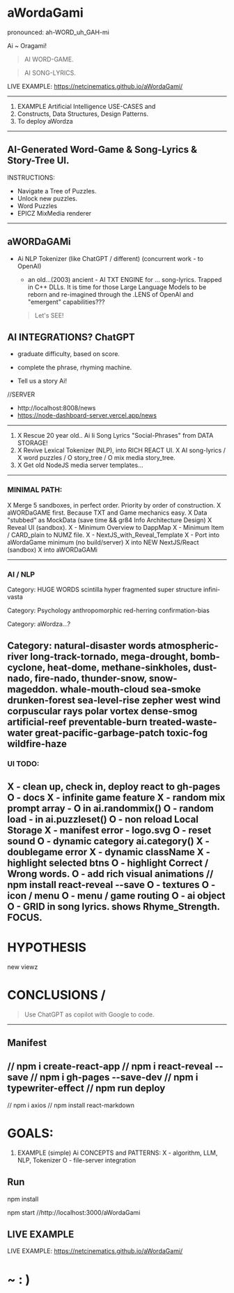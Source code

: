 # aWordaGami
pronounced: ah-WORD_uh_GAH-mi

Ai ~ Oragami!

> AI WORD-GAME.

> AI SONG-LYRICS.

LIVE EXAMPLE: https://netcinematics.github.io/aWordaGami/

---
1. EXAMPLE Artificial Intelligence USE-CASES and 
2. Constructs, Data Structures, Design Patterns.
3. To deploy aWordza
---

## AI-Generated Word-Game & Song-Lyrics & Story-Tree UI.

INSTRUCTIONS:
- Navigate a Tree of Puzzles.
- Unlock new puzzles.
- Word Puzzles
- EPICZ MixMedia renderer

---

## aWORDaGAMi

- Ai NLP Tokenizer (like ChatGPT / different) (concurrent work - to OpenAI)
     - an old...(2003) ancient - AI TXT ENGINE for ... song-lyrics. Trapped in C++ DLLs.
     It is time for those Large Language Models to be reborn and re-imagined through the .LENS
     of OpenAI and "emergent" capabilities???

     > Let's SEE!

## AI INTEGRATIONS? ChatGPT

- graduate difficulty, based on score.

- complete the phrase, rhyming machine.

- Tell us a story Ai!

//SERVER 
- http://localhost:8008/news
- https://node-dashboard-server.vercel.app/news

---

1) X Rescue 20 year old.. Ai Ii Song Lyrics "Social-Phrases" from DATA STORAGE!
2) X Revive Lexical Tokenizer (NLP), into RICH REACT UI.
    X AI song-lyrics / X word puzzles / O story_tree / O mix media story_tree.
3) X Get old NodeJS media server templates...

---

### MINIMAL PATH: 

X Merge 5 sandboxes, in perfect order. Priority by order of construction.
X aWORDaGAME first.  Because TXT and Game mechanics easy.
X Data "stubbed" as MockData (save time && gr84 Info Architecture Design)
X Reveal UI (sandbox).
  X - Minimum Overview to DappMap
  X - Minimum Item / CARD_plain to NUMZ file. 
  X - NextJS_with_Reveal_Template
  X - Port into aWordaGame minimum (no build/server)
X into NEW NextJS/React (sandbox)
X into aWORDaGAMi

---

### AI / NLP

Category: HUGE WORDS
scintilla 
hyper fragmented
super structure
infini-vasta

Category: Psychology
anthropomorphic
red-herring
confirmation-bias

Category: aWordza...?

Category: natural-disaster words
atmospheric-river
long-track-tornado,
mega-drought,
bomb-cyclone,
heat-dome,
methane-sinkholes,
dust-nado, fire-nado,
thunder-snow,
snow-mageddon.
whale-mouth-cloud
sea-smoke
drunken-forest
sea-level-rise
zepher west wind
corpuscular rays
polar vortex
dense-smog
artificial-reef
preventable-burn
treated-waste-water
great-pacific-garbage-patch
toxic-fog
wildfire-haze
---

### UI TODO:

X - clean up, check in, deploy react to gh-pages
O - docs
X - infinite game feature
X - random mix prompt array - O in ai.randommix()
O - random load - in ai.puzzleset()
O - non reload Local Storage
X - manifest error - logo.svg
O - reset sound
O - dynamic category ai.category()
X - doublegame error
X - dynamic className
X - highlight selected btns
O - highlight Correct / Wrong words.
O - add rich visual animations // npm install react-reveal --save
O - textures
O - icon / menu
O - menu / game routing
O - ai object
O - GRID in song lyrics. shows Rhyme_Strength. FOCUS.
---


# HYPOTHESIS

new viewz


# CONCLUSIONS / 

> Use ChatGPT as copilot with Google to code.

---

## Manifest 
// npm i create-react-app
// npm i react-reveal --save
// npm i gh-pages --save-dev
// npm i typewriter-effect
// npm run deploy
---
// npm i axios
// npm install react-markdown



# GOALS:

1. EXAMPLE (simple) Ai CONCEPTS and PATTERNS:
    X - algorithm, LLM, NLP, Tokenizer
    O - file-server integration
     
## Run

npm install

npm start
//http://localhost:3000/aWordaGami

## LIVE EXAMPLE

LIVE EXAMPLE: https://netcinematics.github.io/aWordaGami/

# ~ : ) 